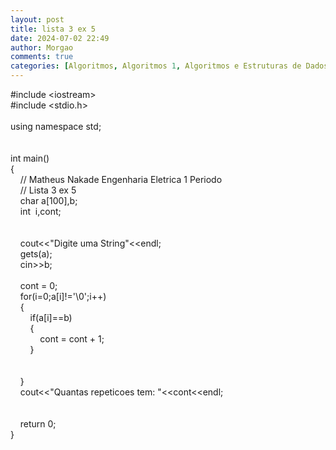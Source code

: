 ```yaml
---
layout: post
title: lista 3 ex 5
date: 2024-07-02 22:49
author: Morgao
comments: true
categories: [Algoritmos, Algoritmos 1, Algoritmos e Estruturas de Dados, beecrowd, Linguagem C, Programação]
---
```

#include &lt;iostream&gt;<br />#include &lt;stdio.h&gt;<br /><br />using namespace std;<br /><br /><br />int main() <br />{<br />&nbsp;&nbsp;&nbsp; // Matheus Nakade Engenharia Eletrica 1 Periodo<br />&nbsp;&nbsp;&nbsp; // Lista 3 ex 5<br />&nbsp;&nbsp;&nbsp; char a[100],b;<br />&nbsp;&nbsp;&nbsp; int&nbsp; i,cont;<br />&nbsp;&nbsp;&nbsp; <br />&nbsp;&nbsp;&nbsp; &nbsp;&nbsp;&nbsp; <br />&nbsp;&nbsp;&nbsp; cout&lt;&lt;"Digite uma String"&lt;&lt;endl;<br />&nbsp;&nbsp;&nbsp; gets(a);<br />&nbsp;&nbsp;&nbsp; cin&gt;&gt;b;<br />&nbsp;&nbsp;&nbsp; <br />&nbsp;&nbsp;&nbsp; cont = 0;<br />&nbsp;&nbsp;&nbsp; for(i=0;a[i]!='\0';i++)<br />&nbsp;&nbsp;&nbsp; {<br />&nbsp;&nbsp;&nbsp; &nbsp;&nbsp;&nbsp; if(a[i]==b)<br />&nbsp;&nbsp;&nbsp; &nbsp;&nbsp;&nbsp; {<br />&nbsp;&nbsp;&nbsp; &nbsp;&nbsp;&nbsp; &nbsp;&nbsp;&nbsp; cont = cont + 1;<br />&nbsp;&nbsp;&nbsp; &nbsp;&nbsp;&nbsp; }<br /><br /><br />&nbsp;&nbsp;&nbsp; }<br />&nbsp;&nbsp;&nbsp; cout&lt;&lt;"Quantas repeticoes tem: "&lt;&lt;cont&lt;&lt;endl;<br /><br /><br />&nbsp;&nbsp;&nbsp; return 0;<br />}<br /><br /><br />&nbsp;&nbsp;&nbsp; &nbsp;&nbsp;&nbsp; &nbsp;&nbsp;&nbsp; &nbsp;&nbsp;&nbsp; <br />
